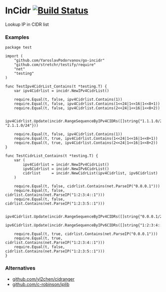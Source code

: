 # InCidr [![Build Status](https://travis-ci.org/YaroslavPodorvanov/go-incidr.svg?branch=master)](https://travis-ci.org/YaroslavPodorvanov/go-incidr)
Lookup IP in CIDR list

### Examples
```golang
package test

import (
	"github.com/YaroslavPodorvanov/go-incidr"
	"github.com/stretchr/testify/require"
	"net"
	"testing"
)

func TestIpv4CidrList_Contains(t *testing.T) {
	var ipv4Cidrlist = incidr.NewIPv4CidrList()

	require.Equal(t, false, ipv4Cidrlist.Contains(1))
	require.Equal(t, false, ipv4Cidrlist.Contains(1<<24|1<<16|1<<8+1))
	require.Equal(t, false, ipv4Cidrlist.Contains(2<<24|1<<16|1<<8+2))

	ipv4Cidrlist.Update(incidr.RangeSequenceByIPv4CIDRs([]string{"1.1.1.0/24", "2.1.1.0/24"}))

	require.Equal(t, false, ipv4Cidrlist.Contains(1))
	require.Equal(t, true, ipv4Cidrlist.Contains(1<<24|1<<16|1<<8+1))
	require.Equal(t, true, ipv4Cidrlist.Contains(2<<24|1<<16|1<<8+2))
}

func TestCidrList_Contains(t *testing.T) {
	var (
		ipv4Cidrlist = incidr.NewIPv4CidrList()
		ipv6Cidrlist = incidr.NewIPv6CidrList()
		cidrlist     = incidr.NewCidrList(ipv4Cidrlist, ipv6Cidrlist)
	)

	require.Equal(t, false, cidrlist.Contains(net.ParseIP("0.0.0.1")))
	require.Equal(t, false, cidrlist.Contains(net.ParseIP("1:2:3:4::1")))
	require.Equal(t, false, cidrlist.Contains(net.ParseIP("1:2:3:5::1")))

	ipv4Cidrlist.Update(incidr.RangeSequenceByIPv4CIDRs([]string{"0.0.0.1/24"}))
	ipv6Cidrlist.Update(incidr.RangeSequenceByIPv6CIDRs([]string{"1:2:3:4::1/118"}))

	require.Equal(t, true, cidrlist.Contains(net.ParseIP("0.0.0.1")))
	require.Equal(t, true, cidrlist.Contains(net.ParseIP("1:2:3:4::1")))
	require.Equal(t, false, cidrlist.Contains(net.ParseIP("1:2:3:5::1")))
}
```

### Alternatives
* [github.com/yl2chen/cidranger](https://github.com/yl2chen/cidranger)
* [github.com/c-robinson/iplib](https://github.com/c-robinson/iplib)
